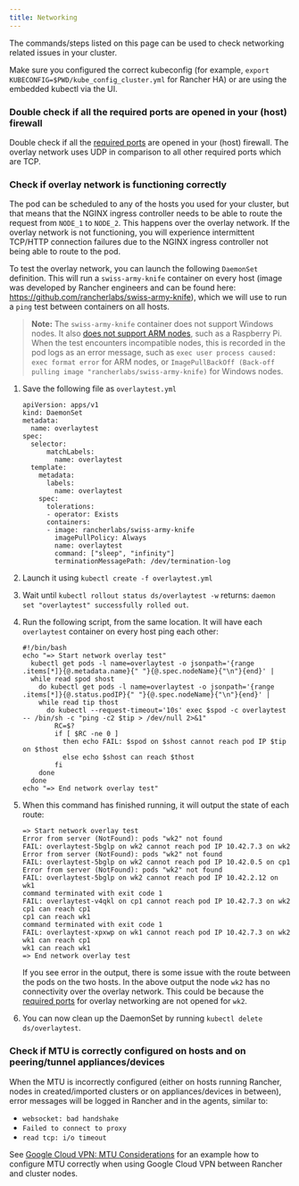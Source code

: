 ```yaml
---
title: Networking
---
```


<head>
  <link rel="canonical" href="https://ranchermanager.docs.rancher.com/troubleshooting/other-troubleshooting-tips/networking"/>
</head>

The commands/steps listed on this page can be used to check networking related issues in your cluster.

Make sure you configured the correct kubeconfig (for example, `export KUBECONFIG=$PWD/kube_config_cluster.yml` for Rancher HA) or are using the embedded kubectl via the UI.

### Double check if all the required ports are opened in your (host) firewall

Double check if all the [required ports](../../how-to-guides/new-user-guides/kubernetes-clusters-in-rancher-setup/node-requirements-for-rancher-managed-clusters.md#networking-requirements) are opened in your (host) firewall. The overlay network uses UDP in comparison to all other required ports which are TCP.
### Check if overlay network is functioning correctly

The pod can be scheduled to any of the hosts you used for your cluster, but that means that the NGINX ingress controller needs to be able to route the request from `NODE_1` to `NODE_2`. This happens over the overlay network. If the overlay network is not functioning, you will experience intermittent TCP/HTTP connection failures due to the NGINX ingress controller not being able to route to the pod.

To test the overlay network, you can launch the following `DaemonSet` definition. This will run a `swiss-army-knife` container on every host (image was developed by Rancher engineers and can be found here: https://github.com/rancherlabs/swiss-army-knife), which we will use to run a `ping` test between containers on all hosts.

> **Note:** The `swiss-army-knife` container does not support Windows nodes. It also [does not support ARM nodes](https://github.com/leodotcloud/swiss-army-knife/issues/18), such as a Raspberry Pi. When the test encounters incompatible nodes, this is recorded in the pod logs as an error message, such as `exec user process caused: exec format error` for ARM nodes, or `ImagePullBackOff (Back-off pulling image "rancherlabs/swiss-army-knife)` for Windows nodes.

1. Save the following file as `overlaytest.yml`

    ```
    apiVersion: apps/v1
    kind: DaemonSet
    metadata:
      name: overlaytest
    spec:
      selector:
          matchLabels:
            name: overlaytest
      template:
        metadata:
          labels:
            name: overlaytest
        spec:
          tolerations:
          - operator: Exists
          containers:
          - image: rancherlabs/swiss-army-knife
            imagePullPolicy: Always
            name: overlaytest
            command: ["sleep", "infinity"]
            terminationMessagePath: /dev/termination-log

    ```

2. Launch it using `kubectl create -f overlaytest.yml`
3. Wait until `kubectl rollout status ds/overlaytest -w` returns: `daemon set "overlaytest" successfully rolled out`.
4. Run the following script, from the same location.  It will have each `overlaytest` container on every host ping each other:
    ```
    #!/bin/bash
    echo "=> Start network overlay test"
      kubectl get pods -l name=overlaytest -o jsonpath='{range .items[*]}{@.metadata.name}{" "}{@.spec.nodeName}{"\n"}{end}' |
      while read spod shost
        do kubectl get pods -l name=overlaytest -o jsonpath='{range .items[*]}{@.status.podIP}{" "}{@.spec.nodeName}{"\n"}{end}' |
        while read tip thost
          do kubectl --request-timeout='10s' exec $spod -c overlaytest -- /bin/sh -c "ping -c2 $tip > /dev/null 2>&1"
            RC=$?
            if [ $RC -ne 0 ]
              then echo FAIL: $spod on $shost cannot reach pod IP $tip on $thost
              else echo $shost can reach $thost
            fi
        done
      done
    echo "=> End network overlay test"
    ```

5. When this command has finished running, it will output the state of each route:

    ```
    => Start network overlay test
    Error from server (NotFound): pods "wk2" not found
    FAIL: overlaytest-5bglp on wk2 cannot reach pod IP 10.42.7.3 on wk2
    Error from server (NotFound): pods "wk2" not found
    FAIL: overlaytest-5bglp on wk2 cannot reach pod IP 10.42.0.5 on cp1
    Error from server (NotFound): pods "wk2" not found
    FAIL: overlaytest-5bglp on wk2 cannot reach pod IP 10.42.2.12 on wk1
    command terminated with exit code 1
    FAIL: overlaytest-v4qkl on cp1 cannot reach pod IP 10.42.7.3 on wk2
    cp1 can reach cp1
    cp1 can reach wk1
    command terminated with exit code 1
    FAIL: overlaytest-xpxwp on wk1 cannot reach pod IP 10.42.7.3 on wk2
    wk1 can reach cp1
    wk1 can reach wk1
    => End network overlay test
    ```
    If you see error in the output, there is some issue with the route between the pods on the two hosts.  In the above output the node `wk2` has no connectivity over the overlay network. This could be because the [required ports](../../how-to-guides/new-user-guides/kubernetes-clusters-in-rancher-setup/node-requirements-for-rancher-managed-clusters.md#networking-requirements) for overlay networking are not opened for `wk2`.
6. You can now clean up the DaemonSet by running `kubectl delete ds/overlaytest`.


### Check if MTU is correctly configured on hosts and on peering/tunnel appliances/devices

When the MTU is incorrectly configured (either on hosts running Rancher, nodes in created/imported clusters or on appliances/devices in between), error messages will be logged in Rancher and in the agents, similar to:

* `websocket: bad handshake`
* `Failed to connect to proxy`
* `read tcp: i/o timeout`

See [Google Cloud VPN: MTU Considerations](https://cloud.google.com/vpn/docs/concepts/mtu-considerations#gateway_mtu_vs_system_mtu) for an example how to configure MTU correctly when using Google Cloud VPN between Rancher and cluster nodes.

